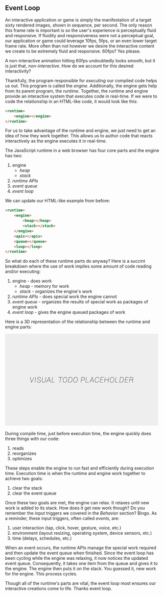 ## Event Loop

An interactive application or game is simply the manifestation of a target sixty rendered images, shown in sequence, per second. The only reason this frame rate is important is so the user's experience is perceptually fluid and responsive. If fluidity and responsiveness were not a perceptual goal, our application or game could leverage 10fps, 5fps, or an even lower target frame rate. More often than not however we desire the interactive content we create to be extremely fluid and responsive. 60fps? Yes please.

A non-interactive animation hitting 60fps undoubtedly looks smooth, but it is just that, *non-interactive*. How do we account for this desired interactivity?

Thankfully, the program responsible for *executing* our compiled code helps us out. This program is called the *engine*. Additionally, the engine gets help from its parent program, the *runtime*. Together, the runtime and engine provide an interactive system that executes code in real-time. If we were to code the relationship in an HTML-like code, it would look like this:

```html
<runtime>
    <engine></engine>
</runtime>
```

For us to take advantage of the runtime and engine, we just need to get an idea of how they work together. This allows us to author code that reacts interactively as the engine executes it in real-time.

The JavaScript runtime in a web browser has four core parts and the engine has two:
1. engine
    - *heap*
    - *stack*
2. *runtime APIs*
3. *event queue*
4. *event loop*

We can update our HTML-like example from before:

```html
<runtime>
    <engine>
        <heap></heap>
        <stack></stack>
    </engine>
    <apis></apis>
    <queue></queue>
    <loop></loop>
</runtime>
```

So what do each of these runtime parts do anyway? Here is a succint breakdown where the use of *work* implies some amount of code reading and/or executing:
1. engine - does work
    - *heap* - memory for work
    - *stack* - organizes the engine's work
2. *runtime APIs* - does special work the engine cannot
3. *event queue* - organizes the results of special work as packages of engine work
4. *event loop* - gives the engine queued packages of work

Here is a 3D representation of the relationship between the runtime and engine parts:

![The Event Loop Machine](../assets/img/visual-todo-placeholder.jpg "The Event Loop Machine")

During compile time, just before execution time, the engine quickly does three things with our code:
1. reads
2. reorganizes
3. optimizes

These steps enable the engine to run fast and efficiently during execution time. Execution time is when the runtime and engine work together to achieve two goals:
1. clear the stack
2. clear the event queue

Once these two goals are met, the engine can relax. It relaxes until new work is added to its stack. How does it get new work though? Do you remember the input triggers we covered in the *Behavior* section? Bingo. As a reminder, these input triggers, often called *events*, are:
1. user interaction (tap, click, hover, gesture, voice, etc.)
2. environment (layout resizing, operating system, device sensors, etc.)
3. time (delays, schedules, etc.)

When an event occurs, the runtime APIs manage the special work required and then update the event queue when finished. Since the event loop has been cycling while the engine was relaxing, it now notices the updated event queue. Consequently, it takes one item from the queue and gives it to the engine. The engine then puts it on the stack. You guessed it, new work for the engine. This process cycles.

Though all of the runtime's parts are vital, the event loop most ensures our interactive creations come to life. Thanks event loop.
